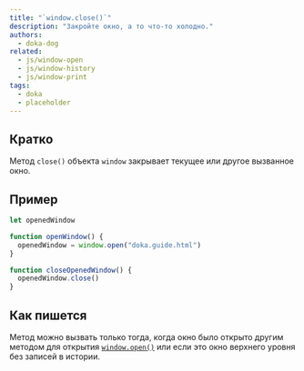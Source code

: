 ```yaml
---
title: "`window.close()`"
description: "Закройте окно, а то что-то холодно."
authors:
  - doka-dog
related:
  - js/window-open
  - js/window-history
  - js/window-print
tags:
  - doka
  - placeholder
---
```


## Кратко

Метод `close()` объекта `window` закрывает текущее или другое вызванное окно.

## Пример

```js
let openedWindow

function openWindow() {
  openedWindow = window.open("doka.guide.html")
}

function closeOpenedWindow() {
  openedWindow.close()
}
```

## Как пишется

Метод можно вызвать только тогда, когда окно было открыто другим методом для открытия [`window.open()`](/js/window-open/) или если это окно верхнего уровня без записей в истории.
